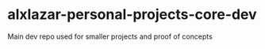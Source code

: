 # alxlazar-personal-projects-core-dev
Main dev repo used for smaller projects and proof of concepts
